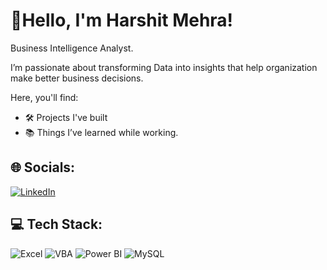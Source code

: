 # 👋Hello, I'm Harshit Mehra!

Business Intelligence Analyst.

I’m passionate about transforming Data into insights that help organization make better business decisions.

Here, you'll find:

- 🛠️ Projects I've built  
- 📚 Things I’ve learned while working.

## 🌐 Socials:
[![LinkedIn](https://img.shields.io/badge/LinkedIn-%230077B5.svg?logo=linkedin&logoColor=white)](https://www.linkedin.com/in/harshit-mehra-42aa44213/)

## 💻 Tech Stack:
![Excel](https://img.shields.io/badge/Excel-%230072C6.svg?style=plastic&logo=Excel&logoColor=white) 
![VBA](https://img.shields.io/badge/VBA-3670A0?style=plastic&logo=VBA&logoColor=ffdd54)
![Power BI](https://img.shields.io/badge/Power_BI-F2C811?style=plastic&logo=PowerbI&logoColor=black)
![MySQL](https://img.shields.io/badge/MySQL-4479A1.svg?style=plastic&logo=MySQL&logoColor=white)
